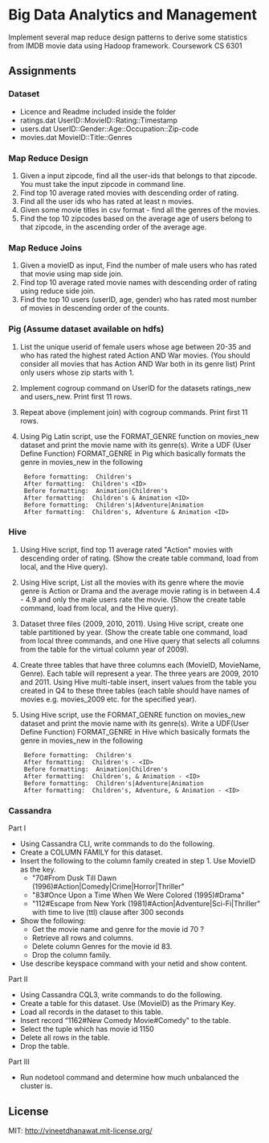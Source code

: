# Big Data Analytics and Management
Implement several map reduce design patterns to derive some statistics from IMDB movie data using Hadoop framework. Coursework CS 6301

## Assignments
### Dataset
- Licence and Readme included inside the folder
- ratings.dat UserID::MovieID::Rating::Timestamp
- users.dat UserID::Gender::Age::Occupation::Zip-code
- movies.dat MovieID::Title::Genres

### Map Reduce Design
1. Given a input zipcode, find all the user-ids that belongs to that zipcode. You must take the input zipcode in command line.
2. Find top 10 average rated movies with descending order of rating.
3. Find all the user ids who has rated at least n movies.
4. Given some movie titles in csv format - find all the genres of the movies.
5. Find the top 10 zipcodes based on the average age of users belong to that zipcode, in the ascending order of the average age.

### Map Reduce Joins
1. Given a movieID as input, Find the number of male users who has rated that movie using map side join.
2. Find top 10 average rated movie names with descending order of rating using reduce side join.
3. Find the top 10 users (userID, age, gender) who has rated most number of movies in descending order of the counts.

### Pig (Assume dataset available on hdfs)
1. List the unique userid of female users whose age between 20-35 and who has rated the highest rated Action AND War movies. (You should consider all movies that has Action AND War both in its genre list) Print only users whose zip starts with 1.
2. Implement cogroup command on UserID for the datasets ratings_new and users_new. Print first 11 rows.
3. Repeat above (implement join) with cogroup commands. Print first 11 rows.
4. Using Pig Latin script, use the FORMAT_GENRE function on movies_new dataset and print the movie name with its genre(s). Write a UDF (User Define Function) FORMAT_GENRE in Pig which basically formats the genre in movies_new in the following

		Before formatting:  Children's
		After formatting:  Children's <ID>
		Before formatting:  Animation|Children's
		After formatting:  Children's & Animation <ID>
		Before formatting:  Children's|Adventure|Animation
		After formatting:  Children's, Adventure & Animation <ID>

### Hive
1. Using Hive script, find  top 11 average rated "Action" movies with descending order of rating. (Show the create table command, load from local, and the Hive query).
2. Using Hive script,  List all the movies with its genre where the movie genre is Action or Drama and the average movie rating is in between 4.4 - 4.9 and only the male users rate the movie. (Show the create table command, load from local, and the Hive query).
3. Dataset three files (2009, 2010, 2011). Using Hive script, create one table partitioned by year. (Show the create table one command, load from local three commands, and one Hive query that selects all columns from the table for the virtual column year of 2009).
4. Create three tables that have three columns each (MovieID, MovieName, Genre). Each table will represent a year. The three years are 2009, 2010 and 2011.
Using Hive multi-table insert, insert values from the table you created in Q4 to these three tables (each table should have names of movies e.g. movies_2009 etc. for the specified year).
5. Using Hive script, use the FORMAT_GENRE function on movies_new dataset and print the movie name with its genre(s). Write a UDF(User Define Function) FORMAT_GENRE in Hive which basically formats the genre in movies_new in the following

		Before formatting:  Children's
		After formatting:  Children's - <ID>
		Before formatting:  Animation|Children's
		After formatting:  Children's, & Animation - <ID>
		Before formatting:  Children's|Adventure|Animation
		After formatting:  Children's, Adventure, & Animation - <ID>

### Cassandra

Part I

- Using Cassandra CLI, write commands to do the following.
- Create a COLUMN FAMILY for this dataset.
- Insert the following to the column family created in step 1. Use MovieID as the key.
	- "70#From Dusk Till Dawn (1996)#Action|Comedy|Crime|Horror|Thriller"
	- "83#Once Upon a Time When We Were Colored (1995)#Drama"
	- "112#Escape from New York (1981)#Action|Adventure|Sci-Fi|Thriller" with time to live (ttl) clause after 300 seconds
- Show the following:
	- Get the movie name and genre for the movie id 70 ?
	- Retrieve all rows and columns.
	- Delete column Genres for the movie id 83.
	- Drop the column family.
- Use describe keyspace command with your netid and show content.

Part II

- Using Cassandra CQL3, write commands to do the following.
- Create a table for this dataset. Use (MovieID) as the Primary Key.
- Load all records in the dataset to this table.
- Insert record “1162#New Comedy Movie#Comedy" to the table.
- Select the tuple which has movie id 1150
- Delete all rows in the table.
- Drop the table.

Part III

- Run nodetool command and determine how much unbalanced the cluster is.

## License

MIT: http://vineetdhanawat.mit-license.org/
